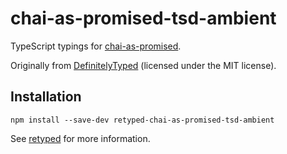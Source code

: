 # chai-as-promised-tsd-ambient

TypeScript typings for [chai-as-promised](https://github.com/domenic/chai-as-promised/).

Originally from [DefinitelyTyped](https://github.com/DefinitelyTyped/DefinitelyTyped) (licensed under the MIT license).

## Installation

```
npm install --save-dev retyped-chai-as-promised-tsd-ambient
```

See [retyped](https://github.com/retyped/retyped) for more information.